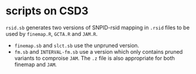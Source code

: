 # scripts on CSD3

`rsid.sb` generates two versions of SNPID-rsid mapping in `.rsid` files to be used by `finemap.R`, `GCTA.R` and `JAM.R`.

* `finemap.sb` and `slct.sb` use the unpruned version.
* `fm.sb` and `INTERVAL-fm.sb` use a version which only contains pruned variants to comproise `JAM`. The `.z` file is also appropriate for both finemap and `JAM`.

